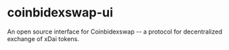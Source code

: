 # coinbidexswap-ui
An open source interface for Coinbidexswap -- a protocol for decentralized exchange of xDai tokens.
